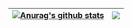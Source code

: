 | <a href="https://github.com/SuYiqiu888/github-readme-stats"><img align="center" src="https://github-readme-stats-yunchu.vercel.app/api?username=SuYiqiu888&count_private=true&show_icons=true" alt="Anurag's github stats" /></a> | <a href="https://github.com/SuYiqiu888/github-readme-stats"><img align="center" src="https://github-readme-stats.vercel.app/api/top-langs/?username=anuraghazra&layout=compact" /></a> |
| ------------- | ------------- |
